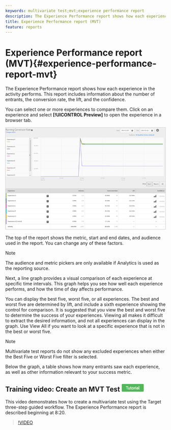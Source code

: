 ```yaml
---
keywords: multivariate test;mvt;experience performance report
description: The Experience Performance report shows how each experience in the activity performs.This report includes information about the number of entrants, the conversion rate, the lift, and the confidence.
title: Experience Performance report (MVT)
feature: reports
---
```


# Experience Performance report (MVT){#experience-performance-report-mvt}

The Experience Performance report shows how each experience in the activity performs. This report includes information about the number of entrants, the conversion rate, the lift, and the confidence.

You can select one or more experiences to compare them. Click on an experience and select **[!UICONTROL Preview]** to open the experience in a browser tab.

![](assets/experienceperformancetable.png)

The top of the report shows the metric, start and end dates, and audience used in the report. You can change any of these factors.

>[!NOTE]
>
>The audience and metric pickers are only available if Analytics is used as the reporting source.

Next, a line graph provides a visual comparison of each experience at specific time intervals. This graph helps you see how well each experience performs, and how the time of day affects performance.

You can display the best five, worst five, or all experiences. The best and worst five are determined by lift, and include a sixth experience showing the control for comparison. It is suggested that you view the best and worst five to determine the success of your experiences. Viewing all makes it difficult to extract the desired information, and not all experiences can display in the graph. Use View All if you want to look at a specific experience that is not in the best or worst five.

>[!NOTE]
>
>Multivariate test reports do not show any excluded experiences when either the Best Five or Worst Five filter is selected.

Below the graph, a table shows how many entrants saw each experience, as well as other information relevant to your success metric. 

## Training video: Create an MVT Test ![Tutorial badge](/help/assets/tutorial.png)

This video demonstrates how to create a multivariate test using the Target three-step guided workflow. The Experience Performance report is described beginning at 8:20.

>[!VIDEO](https://video.tv.adobe.com/v/17395)